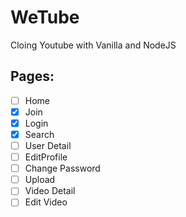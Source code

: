 # WeTube

Cloing Youtube with Vanilla and NodeJS

## Pages:

- [ ] Home
- [x] Join
- [x] Login
- [x] Search
- [ ] User Detail
- [ ] EditProfile
- [ ] Change Password
- [ ] Upload
- [ ] Video Detail
- [ ] Edit Video
